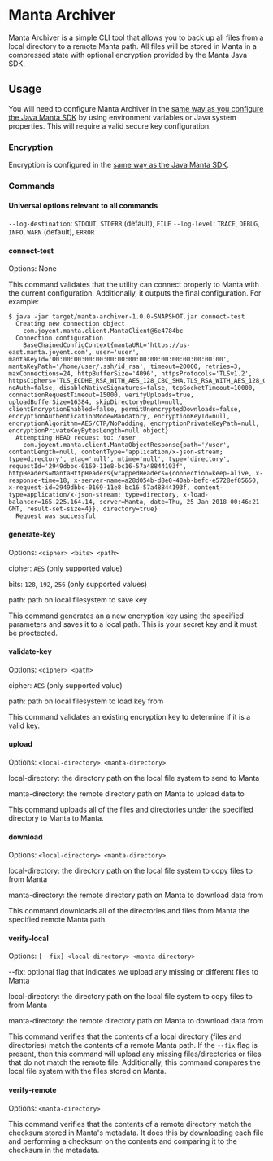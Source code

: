 # Manta Archiver

Manta Archiver is a simple CLI tool that allows you to back up all files from
a local directory to a remote Manta path. All files will be stored in Manta
in a compressed state with optional encryption provided by the Manta Java SDK.

## Usage

You will need to configure Manta Archiver in the [same way as you configure the
Java Manta SDK](https://github.com/joyent/java-manta/blob/master/USAGE.md#parameters) 
by using environment variables or Java system properties. This will require
a valid secure key configuration.

### Encryption

Encryption is configured in the [same way as the Java Manta SDK](https://github.com/joyent/java-manta/blob/master/USAGE.md#client-side-encryption).

### Commands

#### Universal options relevant to all commands
`--log-destination`: `STDOUT`, `STDERR` (default), `FILE`
`--log-level`: `TRACE`, `DEBUG`, `INFO`, `WARN` (default), `ERROR`

#### connect-test
Options: None

This command validates that the utility can connect properly to Manta with the
current configuration. Additionally, it outputs the final configuration.
For example:

```
$ java -jar target/manta-archiver-1.0.0-SNAPSHOT.jar connect-test
  Creating new connection object
    com.joyent.manta.client.MantaClient@6e4784bc
  Connection configuration
    BaseChainedConfigContext{mantaURL='https://us-east.manta.joyent.com', user='user', mantaKeyId='00:00:00:00:00:00:00:00:00:00:00:00:00:00:00:00', mantaKeyPath='/home/user/.ssh/id_rsa', timeout=20000, retries=3, maxConnections=24, httpBufferSize='4096', httpsProtocols='TLSv1.2', httpsCiphers='TLS_ECDHE_RSA_WITH_AES_128_CBC_SHA,TLS_RSA_WITH_AES_128_GCM_SHA256,TLS_RSA_WITH_AES_256_CBC_SHA256,TLS_RSA_WITH_AES_128_CBC_SHA256', noAuth=false, disableNativeSignatures=false, tcpSocketTimeout=10000, connectionRequestTimeout=15000, verifyUploads=true, uploadBufferSize=16384, skipDirectoryDepth=null, clientEncryptionEnabled=false, permitUnencryptedDownloads=false, encryptionAuthenticationMode=Mandatory, encryptionKeyId=null, encryptionAlgorithm=AES/CTR/NoPadding, encryptionPrivateKeyPath=null, encryptionPrivateKeyBytesLength=null object}
  Attempting HEAD request to: /user
    com.joyent.manta.client.MantaObjectResponse{path='/user', contentLength=null, contentType='application/x-json-stream; type=directory', etag='null', mtime='null', type='directory', requestId='2949dbbc-0169-11e8-bc16-57a48844193f', httpHeaders=MantaHttpHeaders{wrappedHeaders={connection=keep-alive, x-response-time=18, x-server-name=a28d054b-d8e0-40ab-befc-e5728ef85650, x-request-id=2949dbbc-0169-11e8-bc16-57a48844193f, content-type=application/x-json-stream; type=directory, x-load-balancer=165.225.164.14, server=Manta, date=Thu, 25 Jan 2018 00:46:21 GMT, result-set-size=4}}, directory=true}
  Request was successful
```

#### generate-key
Options: `<cipher> <bits> <path>`

cipher: `AES` (only supported value)

bits: `128`, `192`, `256` (only supported values)

path: path on local filesystem to save key

This command generates an a new encryption key using the specified parameters
and saves it to a local path. This is your secret key and it must be proctected.

#### validate-key
Options: `<cipher> <path>`

cipher: `AES` (only supported value)

path: path on local filesystem to load key from

This command validates an existing encryption key to determine if it is a valid
key.

#### upload
Options: `<local-directory> <manta-directory>`

local-directory: the directory path on the local file system to send to Manta

manta-directory: the remote directory path on Manta to upload data to

This command uploads all of the files and directories under the specified 
directory to Manta to Manta.

#### download
Options: `<local-directory> <manta-directory>`

local-directory: the directory path on the local file system to copy files to from Manta

manta-directory: the remote directory path on Manta to download data from

This command downloads all of the directories and files from Manta the specified
remote Manta path.

#### verify-local
Options: `[--fix] <local-directory> <manta-directory>`

--fix: optional flag that indicates we upload any missing or different files to Manta

local-directory: the directory path on the local file system to copy files to from Manta

manta-directory: the remote directory path on Manta to download data from

This command verifies that the contents of a local directory (files and 
directories) match the contents of a remote Manta path. If the `--fix` flag is
present, then this command will upload any missing files/directories or files
that do not match the remote file. Additionally, this command compares the local
file system with the files stored on Manta.

#### verify-remote
Options: `<manta-directory>`

This command verifies that the contents of a remote directory match the checksum
stored in Manta's metadata. It does this by downloading each file and performing
a checksum on the contents and comparing it to the checksum in the metadata. 